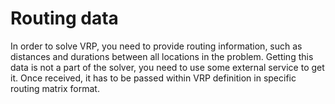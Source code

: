 # Routing data

In order to solve VRP, you need to provide routing information, such as distances and durations between all locations in
the problem. Getting this data is not a part of the solver, you need to use some external service to get it. Once received,
it has to be passed within VRP definition in specific routing matrix format.



